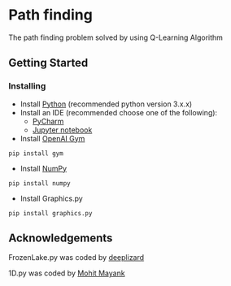 # Path finding
The path finding problem solved by using Q-Learning Algorithm

## Getting Started
### Installing
 - Install [Python](https://www.python.org/) (recommended python version 3.x.x)
 - Install an IDE (recommended choose one of the following):
	- [PyCharm](https://www.jetbrains.com/pycharm/)
	- [Jupyter notebook](https://jupyter.org/)
 - Install [OpenAI Gym](https://gym.openai.com/)
```
pip install gym
``` 
 - Install [NumPy](https://numpy.org/)
```
pip install numpy
``` 
 - Install Graphics.py
```
pip install graphics.py
``` 

 
 ## Acknowledgements
 FrozenLake.py was coded by [deeplizard](https://deeplizard.com/learn/playlist/PLZbbT5o_s2xoWNVdDudn51XM8lOuZ_Njv)
 
 1D.py was coded by [Mohit Mayank](https://itnext.io/reinforcement-learning-with-q-tables-5f11168862c8)
 
 
